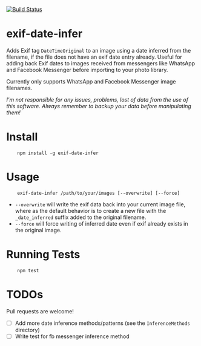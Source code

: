 [![Build Status](https://travis-ci.org/ronalddddd/exif-date-infer.svg)](https://travis-ci.org/ronalddddd/exif-date-infer)

# exif-date-infer

Adds Exif tag `DateTimeOriginal` to an image using a date inferred from the filename, if the file does not have an exif date entry already.
Useful for adding back Exif dates to images received from messengers like WhatsApp and Facebook Messenger before importing to your photo library.
 
Currently only supports WhatsApp and Facebook Messenger image filenames.

*I'm not responsible for any issues, problems, lost of data from the use of this software. Always remember to backup your data before manipulating them!*

# Install

        npm install -g exif-date-infer

# Usage

        exif-date-infer /path/to/your/images [--overwrite] [--force]


- `--overwrite` will write the exif data back into your current image file, where as the default behavior is to create a new file with the `_date_inferred` suffix added to the original filename.
- `--force` will force writing of inferred date even if exif already exists in the original image.


# Running Tests

        npm test
        
# TODOs

Pull requests are welcome!
 
- [ ] Add more date inference methods/patterns (see the `InferenceMethods` directory)
- [ ] Write test for fb messenger inference method
